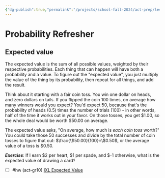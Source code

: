 ```yaml
---
{"dg-publish":true,"permalink":"/projects/school-fall-2024/act-prep/lessons/probability-crash-course/"}
---
```



# Probability Refresher


## Expected value

The expected value is the sum of all possible values, weighted by their respective probabilities. Each thing that can happen will have both a probability and a value. To figure out the "expected value", you just multiply the value of the thing by its probability, then repeat for all things, and add the result.

Think about it starting with a fair coin toss. You win one dollar on heads, and zero dollars on tails. If you flipped the coin 100 times, on average how many winners would you expect? You'd expect 50, because that's the probability of heads (0.5) times the number of trials (100) - in other words, half of the time it works out in your favor. On those tosses, you get $1.00, so the whole deal would be worth $50.00 on average.

The expected value asks, "On average, how much is *each coin toss* worth?" You could take those 50 successes and divide by the total number of coin tosses to figure that out: $\frac{\$50.00}{100}=\$0.50$, or the average value of a toss is $0.50.

***Exercise***: If I earn $2 per heart, $1 per spade, and $-1 otherwise, what is the expected value of drawing a card?

- [ ] #hw (act-gr10) [IXL Expected Value](https://www.ixl.com/math/algebra-2/expected-values-for-a-game-of-chance)


